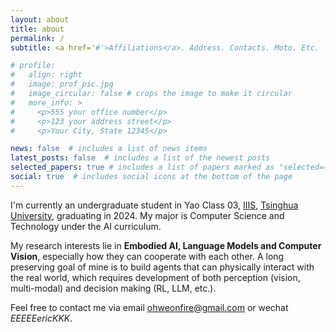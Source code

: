 ```yaml
---
layout: about
title: about
permalink: /
subtitle: <a href='#'>Affiliations</a>. Address. Contacts. Moto. Etc.

# profile:
#   align: right
#   image: prof_pic.jpg
#   image_circular: false # crops the image to make it circular
#   more_info: >
#     <p>555 your office number</p>
#     <p>123 your address street</p>
#     <p>Your City, State 12345</p>

news: false  # includes a list of news items
latest_posts: false  # includes a list of the newest posts
selected_papers: true # includes a list of papers marked as "selected={true}"
social: true  # includes social icons at the bottom of the page
---
```


I'm currently an undergraduate student in Yao Class 03, [IIIS](https://iiis.tsinghua.edu.cn/en/), [Tsinghua University](https://www.tsinghua.edu.cn/en/), graduating in 2024. My major is Computer Science and Technology under the AI curriculum.

My research interests lie in **Embodied AI, Language Models and Computer Vision**, especially how they can cooperate with each other. A long preserving goal of mine is to build agents that can physically interact with the real world, which requires development of both perception (vision, multi-modal) and decision making (RL, LLM, etc.). 

Feel free to contact me via email [ohweonfire@gmail.com](mailto:ohweonfire@gmail.com) or wechat *EEEEEericKKK*.